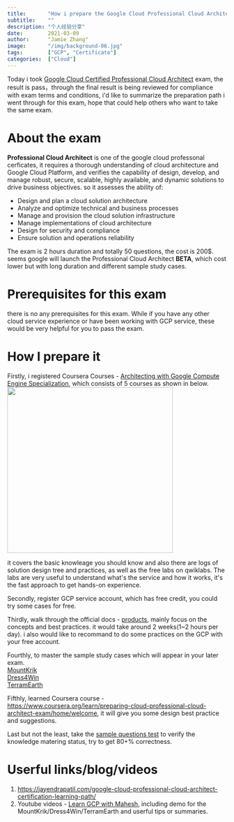 ```yaml
---
title:       "How i prepare the Google Cloud Professional Cloud Architect Certificate"
subtitle:    ""
description: "个人经验分享"
date:        2021-03-09
author:      "Jamie Zhang"
image:       "/img/background-06.jpg"
tags:        ["GCP", "Certificate"]
categories:  ["Cloud"]
---
```


Today i took [Google Cloud Certified Professional Cloud Architect](https://cloud.google.com/certification/cloud-architect) exam, the result is pass，through the final result is being reviewed for compliance with exam terms and conditions, i'd like to summarize the preparation path i went through for this exam, hope that could help others who want to take the same exam.

# About the exam
**Professional Cloud Architect** is one of the google cloud professonal cerficates, it requires a thorough understanding of cloud architecture and Google Cloud Platform, and verifies the capability of design, develop, and manage robust, secure, scalable, highly available, and dynamic solutions to drive business objectives. so it assesses the ability of:  
 - Design and plan a cloud solution architecture  
 - Analyze and optimize technical and business processes  
 - Manage and provision the cloud solution infrastructure  
 - Manage implementations of cloud architecture  
 - Design for security and compliance  
 - Ensure solution and operations reliability  

The exam is 2 hours duration and totally 50 questions, the cost is 200$.  seems google will launch the Professional Cloud Architect **BETA**, which cost lower but with long duration and different sample study cases.

# Prerequisites for this exam
there is no any prerequisites for this exam. While if you have any other cloud service experience or have been working with GCP service, these would be very helpful for you to pass the exam.

# How I prepare it
Firstly, i registered Coursera Courses - [Architecting with Google Compute Engine Specialization](https://www.coursera.org/specializations/gcp-architecture), which consists of 5 courses as shown in below.
<img src='/img/2021-03-09-gcp-professional-cerified-architecture-prep/coursera-course-list.png' style="height: 380px;margin-left: 0px; margin-top: 0px;"/>

it covers the basic knowleage you should know and also there are logs of solution design tree and practices, as well as the free labs on qwiklabs. The labs are very useful to understand what's the service and how it works, it's the fast approach to get hands-on experience.

Secondly, register GCP service account, which has free credit, you could try some cases for free.  

Thirdly, walk through the official docs - [products](https://cloud.google.com/products), mainly focus on the concepts and best practices. it would take around 2 weeks(1~2 hours per day).  i also would like to recommand to do some practices on the GCP with your free account.

Fourthly, to master the sample study cases which will appear in your later exam.  
[MountKrik](https://jayendrapatil.com/google-cloud-mountkirk-games-case-study/)  
[Dress4Win](https://jayendrapatil.com/google-cloud-dress4win-case-study/)  
[TerramEarth](https://jayendrapatil.com/google-cloud-terramearth-case-study/)

Fifthly, learned Coursera course - https://www.coursera.org/learn/preparing-cloud-professional-cloud-architect-exam/home/welcome, it will give you some design best practice and suggestions.

Last but not the least, take the [sample questions test](https://cloud.google.com/certification/sample-questions/cloud-architect) to verify the knowledge matering status, try to get 80+% correctness.

# Userful links/blog/videos
1. https://jayendrapatil.com/google-cloud-professional-cloud-architect-certification-learning-path/
2. Youtube videos - [Learn GCP with Mahesh](https://www.youtube.com/channel/UCL8vwy2jhEtQrC-Rx6qzCZg), including demo for the MountKrik/Dress4Win/TerramEarth and userful tips or summaries.


 